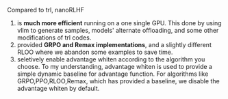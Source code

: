 Compared to trl, nanoRLHF

1. is **much more efficient** running on a one single GPU. This done by using vllm to generate samples, models' alternate offloading, and some other modifications of trl codes.
2. provided **GRPO and Remax implementations**, and a slightly different RLOO where we abandon some examples to save time.
3. seletively enable advantage whiten according to the algorithm you choose. To my understanding, advantage whiten is used to provide a simple dynamic baseline for advantage function. For algorithms like GRPO,PPO,RLOO,Remax, which has provided a baseline, we disable the advantage whiten by default.
